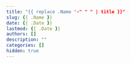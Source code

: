 ```yaml
---
title: "{{ replace .Name "-" " " | title }}"
slug: {{ .Name }}
date: {{ .Date }}
lastmod: {{ .Date }}
authors: []
description: ""
categories: []
hidden: true
---
```


